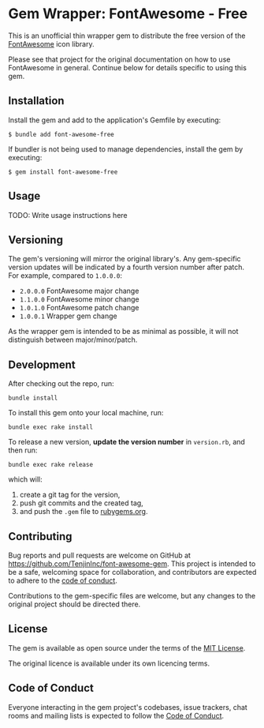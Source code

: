 # Gem Wrapper: FontAwesome - Free

This is an unofficial thin wrapper gem to distribute the free version of
the [FontAwesome](https://github.com/FortAwesome/Font-Awesome) icon library.

Please see that project for the original documentation on how to use FontAwesome in general. Continue below for details
specific to using this gem.

## Installation

Install the gem and add to the application's Gemfile by executing:

    $ bundle add font-awesome-free

If bundler is not being used to manage dependencies, install the gem by executing:

    $ gem install font-awesome-free

## Usage

TODO: Write usage instructions here

## Versioning

The gem's versioning will mirror the original library's. Any gem-specific version updates will be indicated by a fourth
version number after patch. For example, compared to `1.0.0.0`:

* `2.0.0.0` FontAwesome major change
* `1.1.0.0` FontAwesome minor change
* `1.0.1.0` FontAwesome patch change
* `1.0.0.1` Wrapper gem change

As the wrapper gem is intended to be as minimal as possible, it will not distinguish between major/minor/patch.

## Development

After checking out the repo, run:

    bundle install 

To install this gem onto your local machine, run:

    bundle exec rake install

To release a new version, **update the version number** in `version.rb`, and then run:

    bundle exec rake release

which will:

1. create a git tag for the version,
2. push git commits and the created tag,
3. and push the `.gem` file to [rubygems.org](https://rubygems.org).

## Contributing

Bug reports and pull requests are welcome on GitHub at https://github.com/TenjinInc/font-awesome-gem. This project is
intended to be a safe, welcoming space for collaboration, and contributors are expected to adhere to
the [code of conduct](https://github.com/TenjinInc/font-awesome-gem/blob/master/CODE_OF_CONDUCT.md).

Contributions to the gem-specific files are welcome, but any changes to the original project should be directed there.

## License

The gem is available as open source under the terms of the [MIT License](https://opensource.org/licenses/MIT).

The original licence is available under its own licencing terms.

## Code of Conduct

Everyone interacting in the gem project's codebases, issue trackers, chat rooms and mailing lists is expected to follow
the [Code of Conduct](https://github.com/TenjinInc/font-awesome-gem/blob/master/CODE_OF_CONDUCT.md).
